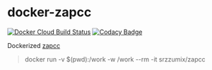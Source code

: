 # docker-zapcc

[![Docker Cloud Build Status](https://img.shields.io/docker/cloud/build/srzzumix/zapcc.svg)](https://hub.docker.com/r/srzzumix/zapcc/)
[![Codacy Badge](https://api.codacy.com/project/badge/Grade/ea92d1d747964d37b76bd0899f7a49d5)](https://app.codacy.com/manual/srz-zumix/docker-zapcc?utm_source=github.com&utm_medium=referral&utm_content=srz-zumix/docker-zapcc&utm_campaign=Badge_Grade_Settings)

Dockerized [zapcc](https://github.com/yrnkrn/zapcc)

> docker run -v $(pwd):/work -w /work --rm -it srzzumix/zapcc
